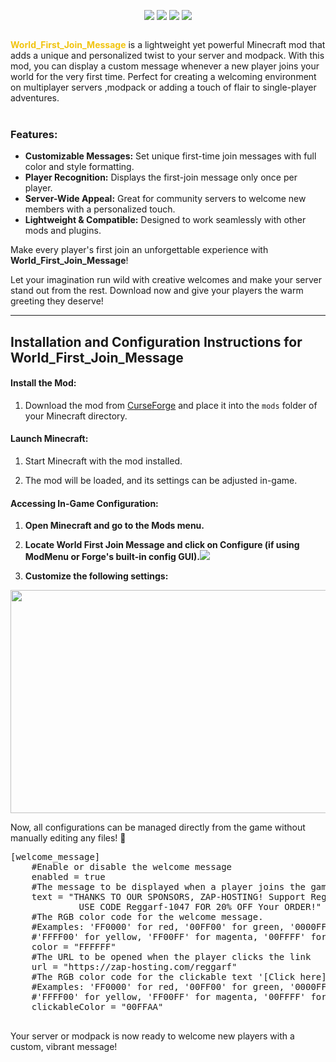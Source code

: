<p style="text-align: center;"><a href="https://modrinth.com/mod/world-first-join-message" target="_blank" rel="noopener"><img src="https://img.shields.io/modrinth/dt/ZtJwBIdt?color=34D058&amp;label=Modrinth Downloads&amp;logo=modrinth&amp;logoColor=white"></a> <a href="https://www.curseforge.com/minecraft/mc-mods/world-first-join-message" target="_blank" rel="noopener"><img src="https://img.shields.io/curseforge/dt/1150146?color=FC7303&amp;label=CurseForge Downloads&amp;logo=curseforge&amp;logoColor=white"></a> <img src="https://img.shields.io/github/issues/Reggarfgod/World_First_Join_Message?color=6E40C9&amp;label=Issues&amp;logo=github"> <img src="https://img.shields.io/discord/430776550443581450?color=5865F2&amp;label=Online Users&amp;logo=discord"></p>
<p><img style="display: block; margin-left: auto; margin-right: auto;" src="https://media.forgecdn.net/attachments/description/null/description_c49242bd-302f-4e01-9752-6450dd2a7601.png" alt=""></p>
<p><span style="color: #f1c40f;"><strong>World_First_Join_Message</strong></span> is a lightweight yet powerful Minecraft mod that adds a unique and personalized twist to your server and modpack. With this mod, you can display a custom message whenever a new player joins your world for the very first time. Perfect for creating a welcoming environment on multiplayer servers ,modpack or adding a touch of flair to single-player adventures.<br><br><img src="https://media.forgecdn.net/attachments/description/1150146/description_f7977da6-067b-481c-a8d3-6b96912a562e.png" alt=""></p>
<h3>Features:</h3>
<ul>
<li><strong>Customizable Messages:</strong> Set unique first-time join messages with full color and style formatting.</li>
<li><strong>Player Recognition:</strong> Displays the first-join message only once per player.</li>
<li><strong>Server-Wide Appeal:</strong> Great for community servers to welcome new members with a personalized touch.</li>
<li><strong>Lightweight &amp; Compatible:</strong> Designed to work seamlessly with other mods and plugins.</li>
</ul>
<p>Make every player's first join an unforgettable experience with <strong>World_First_Join_Message</strong>!</p>
<p>Let your imagination run wild with creative welcomes and make your server stand out from the rest. Download now and give your players the warm greeting they deserve!</p>
<hr>
<h2><strong>Installation and Configuration Instructions for World_First_Join_Message</strong></h2>
<h4><strong>Install the Mod:</strong></h4>
<ol>
<li>
<p>Download the mod from <a href="https://www.curseforge.com/minecraft/mc-mods/world-first-join-message">CurseForge</a> and place it into the <code>mods</code> folder of your Minecraft directory.</p>
</li>
</ol>
<h4><strong>Launch Minecraft:</strong></h4>
<ol>
<li>
<p>Start Minecraft with the mod installed.</p>
</li>
<li>
<p>The mod will be loaded, and its settings can be adjusted in-game.</p>
</li>
</ol>
<h4><strong>Accessing In-Game Configuration:</strong></h4>
<ol>
<li>
<p><strong>Open Minecraft and go to the Mods menu.</strong></p>
</li>
<li>
<p><strong>Locate World First Join Message and click on Configure (if using ModMenu or Forge's built-in config GUI).</strong><img src="https://media.forgecdn.net/attachments/description/1150146/description_b170445c-2aca-4354-972e-ce1afb74abb7.png"></p>
</li>
<li>
<p><strong>Customize the following settings:</strong></p>
</li>
</ol>
<p><img src="https://media.forgecdn.net/attachments/description/1150146/description_27f7360c-fc1c-4581-9ca4-3f32571cee47.png" alt="" width="850" height="357"></p>
<p>Now, all configurations can be managed directly from the game without manually editing any files! 🚀</p>
<pre>[welcome_message]
	#Enable or disable the welcome message
	enabled = true
	#The message to be displayed when a player joins the game for the first time
	text = "THANKS TO OUR SPONSORS, ZAP-HOSTING! Support Reggarf And Save BIG - 
             USE CODE Reggarf-1047 FOR 20% OFF Your ORDER!"
	#The RGB color code for the welcome message.
	#Examples: 'FF0000' for red, '00FF00' for green, '0000FF' for blue
	#'FFFF00' for yellow, 'FF00FF' for magenta, '00FFFF' for cyan
	color = "FFFFFF"
	#The URL to be opened when the player clicks the link
	url = "https://zap-hosting.com/reggarf"
	#The RGB color code for the clickable text '[Click here]',
	#Examples: 'FF0000' for red, '00FF00' for green, '0000FF' for blue
	#'FFFF00' for yellow, 'FF00FF' for magenta, '00FFFF' for cyan, 'FFFFFF' for white
	clickableColor = "00FFAA"

</pre>
<p>Your server or modpack is now ready to welcome new players with a custom, vibrant message!&nbsp;</p>
<p>&nbsp;</p>

